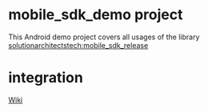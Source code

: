 # mobile_sdk_demo project
This Android demo project covers all usages of the library [solutionarchitectstech:mobile_sdk_release](https://github.com/solutionarchitectstech/mobile_sdk_release)

# integration
[Wiki](https://docs.ad4tech.net/sdk-ads-android.html)
